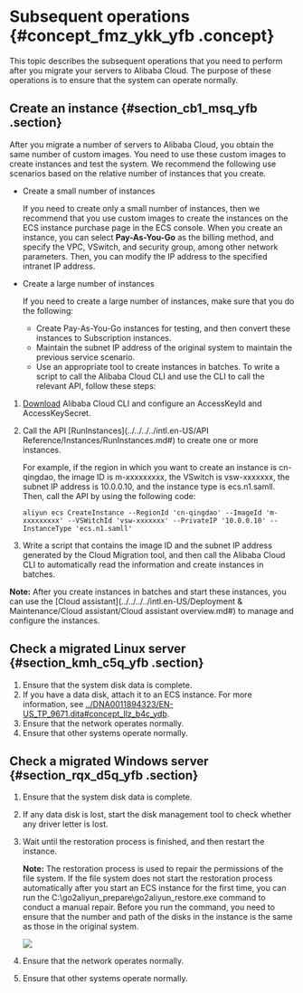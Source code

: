 # Subsequent operations {#concept_fmz_ykk_yfb .concept}

This topic describes the subsequent operations that you need to perform after you migrate your servers to Alibaba Cloud. The purpose of these operations is to ensure that the system can operate normally.

## Create an instance {#section_cb1_msq_yfb .section}

After you migrate a number of servers to Alibaba Cloud, you obtain the same number of custom images. You need to use these custom images to create instances and test the system. We recommend the following use scenarios based on the relative number of instances that you create.

-   Create a small number of instances

    If you need to create only a small number of instances, then we recommend that you use custom images to create the instances on the ECS instance purchase page in the ECS console. When you create an instance, you can select **Pay-As-You-Go** as the billing method, and specify the VPC, VSwitch, and security group, among other network parameters. Then, you can modify the IP address to the specified intranet IP address.

-   Create a large number of instances

    If you need to create a large number of instances, make sure that you do the following:

    -   Create Pay-As-You-Go instances for testing, and then convert these instances to Subscription instances.
    -   Maintain the subnet IP address of the original system to maintain the previous service scenario.
    -   Use an appropriate tool to create instances in batches.
    To write a script to call the Alibaba Cloud CLI and use the CLI to call the relevant API, follow these steps:


1.  [Download](https://www.alibabacloud.com/help/doc-detail/66653.html) Alibaba Cloud CLI and configure an AccessKeyId and AccessKeySecret.

2.  Call the API [RunInstances](../../../../intl.en-US/API Reference/Instances/RunInstances.md#) to create one or more instances.

    For example, if the region in which you want to create an instance is cn-qingdao, the image ID is m-xxxxxxxxx, the VSwitch is vsw-xxxxxxx, the subnet IP address is 10.0.0.10, and the instance type is ecs.n1.samll. Then, call the API by using the following code:

    ``` {#codeblock_ssu_zeb_j2n}
    aliyun ecs CreateInstance --RegionId 'cn-qingdao' --ImageId 'm-xxxxxxxxx' --VSWitchId 'vsw-xxxxxxx' --PrivateIP '10.0.0.10' --InstanceType 'ecs.n1.samll'
    ```

3.  Write a script that contains the image ID and the subnet IP address generated by the Cloud Migration tool, and then call the Alibaba Cloud CLI to automatically read the information and create instances in batches.

**Note:** After you create instances in batches and start these instances, you can use the [Cloud assistant](../../../../intl.en-US/Deployment & Maintenance/Cloud assistant/Cloud assistant overview.md#) to manage and configure the instances.

## Check a migrated Linux server {#section_kmh_c5q_yfb .section}

1.  Ensure that the system disk data is complete.
2.  If you have a data disk, attach it to an ECS instance. For more information, see [../DNA0011894323/EN-US\_TP\_9671.dita\#concept\_llz\_b4c\_ydb](../DNA0011894323/EN-US_TP_9671.dita#concept_llz_b4c_ydb).
3.  Ensure that the network operates normally.
4.  Ensure that other systems operate normally.

## Check a migrated Windows server {#section_rqx_d5q_yfb .section}

1.  Ensure that the system disk data is complete.
2.  If any data disk is lost, start the disk management tool to check whether any driver letter is lost.
3.  Wait until the restoration process is finished, and then restart the instance.

    **Note:** The restoration process is used to repair the permissions of the file system. If the file system does not start the restoration process automatically after you start an ECS instance for the first time, you can run the C:\\go2aliyun\_prepare\\go2aliyun\_restore.exe command to conduct a manual repair. Before you run the command, you need to ensure that the number and path of the disks in the instance is the same as those in the original system.

    ![](images/33397_en-US.png)

4.  Ensure that the network operates normally.
5.  Ensure that other systems operate normally.

